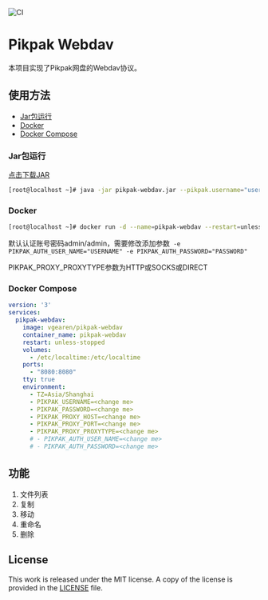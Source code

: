 ![CI](https://github.com/vgearen/pikpak-webdav/actions/workflows/CI.yml/badge.svg)

# Pikpak Webdav

本项目实现了Pikpak网盘的Webdav协议。



## 使用方法

- [Jar包运行](#jar包运行)
- [Docker](#Docker)
- [Docker Compose](#Docker-Compose)



### Jar包运行
[点击下载JAR](https://github.com/VGEAREN/pikpak-webdav/releases/download/v1.0.0/pikpak-webdav.jar)

```bash
[root@localhost ~]# java -jar pikpak-webdav.jar --pikpak.username="username" --pikpak.password="password" --pikpak.proxy.host="" --pikpak.proxy.port="" --pikpak.proxy.proxyType="HTTP/SOCKS/DIRECT"
```

### Docker

```bash
[root@localhost ~]# docker run -d --name=pikpak-webdav --restart=unless-stopped -p 8080:8080  -v /etc/localtime:/etc/localtime -e TZ="Asia/Shanghai" -e JAVA_OPTS="-Xmx512m" -e PIKPAK_USERNAME="PIKPAK_USERNAME" -e PIKPAK_PASSWORD="PIKPAK_PASSWORD" -e PIKPAK_PROXY_HOST="" -e PIKPAK_PROXY_PORT="" -e PIKPAK_PROXY_PROXYTYPE="HTTP/SOCKS/DIRECT"  vgearen/pikpak-webdav
```

默认认证账号密码admin/admin，需要修改添加参数` -e PIKPAK_AUTH_USER_NAME="USERNAME" -e PIKPAK_AUTH_PASSWORD="PASSWORD"` 

PIKPAK_PROXY_PROXYTYPE参数为HTTP或SOCKS或DIRECT

### Docker Compose

```yaml
version: '3'
services:
  pikpak-webdav:
    image: vgearen/pikpak-webdav
    container_name: pikpak-webdav
    restart: unless-stopped
    volumes:
      - /etc/localtime:/etc/localtime
    ports:
      - "8080:8080"
    tty: true
    environment:
      - TZ=Asia/Shanghai
      - PIKPAK_USERNAME=<change me>
      - PIKPAK_PASSWORD=<change me>
      - PIKPAK_PROXY_HOST=<change me>
      - PIKPAK_PROXY_PORT=<change me>
      - PIKPAK_PROXY_PROXYTYPE=<change me>
      # - PIKPAK_AUTH_USER_NAME=<change me>
      # - PIKPAK_AUTH_PASSWORD=<change me>

```



## 功能

1. 文件列表
2. 复制
3. 移动
4. 重命名
5. 删除



## License
This work is released under the MIT license. A copy of the license is provided in the [LICENSE](./LICENSE) file.
